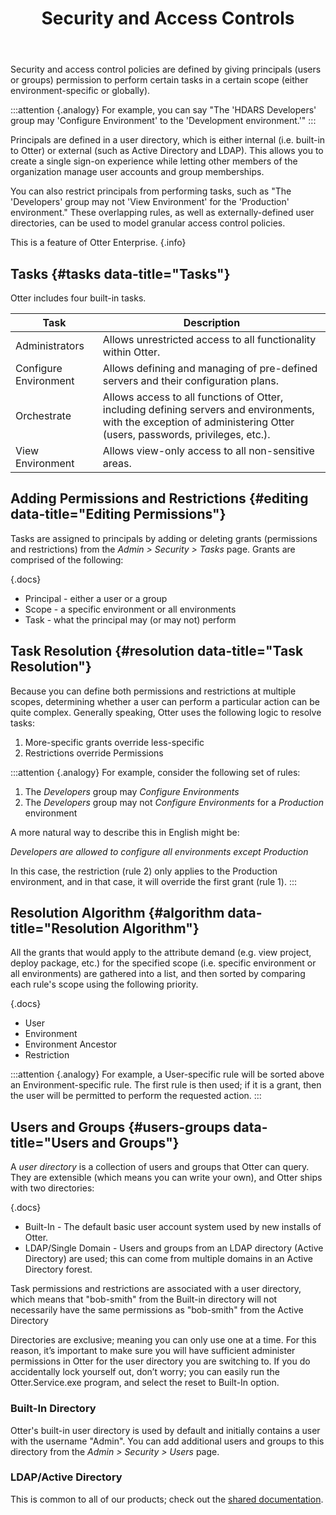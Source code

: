 ﻿---
title: Security and Access Controls
sequence: 400
keywords: otter,permissions
show-headings-in-nav: true
---

Security and access control policies are defined by giving principals (users or groups) permission to perform certain tasks in a certain scope (either environment-specific or globally).

:::attention {.analogy}
For example, you can say "The 'HDARS Developers' group may 'Configure Environment' to the 'Development environment.'"
:::

Principals are defined in a user directory, which is either internal (i.e. built-in to Otter) or external (such as Active Directory and LDAP). This allows you to create a single sign-on experience while letting other members of the organization manage user accounts and group memberships.

You can also restrict principals from performing tasks, such as "The 'Developers' group may not 'View Environment' for the 'Production' environment." These overlapping rules, as well as externally-defined user directories, can be used to model granular access control policies.

This is a feature of Otter Enterprise. {.info}

## Tasks {#tasks data-title="Tasks"}

Otter includes four built-in tasks.

Task                  | Description
----------------------|----------
Administrators        | Allows unrestricted access to all functionality within Otter.
Configure Environment | Allows defining and managing of pre-defined servers and their configuration plans.
Orchestrate           | Allows access to all functions of Otter, including defining servers and environments, with the exception of administering Otter (users, passwords, privileges, etc.).
View Environment      | Allows view-only access to all non-sensitive areas.

## Adding Permissions and Restrictions {#editing data-title="Editing Permissions"}

Tasks are assigned to principals by adding or deleting grants (permissions and restrictions) from the *Admin > Security > Tasks* page. Grants are comprised of the following:

{.docs}
- Principal - either a user or a group
- Scope - a specific environment or all environments
- Task - what the principal may (or may not) perform

## Task Resolution {#resolution data-title="Task Resolution"}

Because you can define both permissions and restrictions at multiple scopes, determining whether a user can perform a particular action can be quite complex. Generally speaking, Otter uses the following logic to resolve tasks:

1. More-specific grants override less-specific
2. Restrictions override Permissions

:::attention {.analogy}
For example, consider the following set of rules:

1. The *Developers* group may *Configure Environments*
2. The *Developers* group may not *Configure Environments* for a *Production* environment

A more natural way to describe this in English might be:

*Developers are allowed to configure all environments except Production*

In this case, the restriction (rule 2) only applies to the Production environment, and in that case, it will override the first grant (rule 1).
:::

## Resolution Algorithm {#algorithm data-title="Resolution Algorithm"}

All the grants that would apply to the attribute demand (e.g. view project, deploy package, etc.) for the specified scope (i.e. specific environment or all environments) are gathered into a list, and then sorted by comparing each rule's scope using the following priority.

{.docs}
- User
- Environment
- Environment Ancestor
- Restriction

:::attention {.analogy}
For example, a User-specific rule will be sorted above an Environment-specific rule. The first rule is then used; if it is a grant, then the user will be permitted to perform the requested action.
:::

## Users and Groups {#users-groups data-title="Users and Groups"}

A *user directory* is a collection of users and groups that Otter can query. They are extensible (which means you can write your own), and Otter ships with two directories:

{.docs}
- Built-In - The default basic user account system used by new installs of Otter.
- LDAP/Single Domain - Users and groups from an LDAP directory (Active Directory) are used; this can come from multiple domains in an Active Directory forest.

Task permissions and restrictions are associated with a user directory, which means that "bob-smith" from the Built-in directory will not necessarily have the same permissions as "bob-smith" from the Active Directory

Directories are exclusive; meaning you can only use one at a time. For this reason, it’s important to make sure you will have sufficient administer permissions in Otter for the user directory you are switching to. If you do accidentally lock yourself out, don’t worry; you can easily run the Otter.Service.exe program, and select the reset to Built-In option.

### Built-In Directory

Otter's built-in user directory is used by default and initially contains a user with the username "Admin". You can add additional users and groups to this directory from the *Admin > Security > Users* page.

### LDAP/Active Directory

This is common to all of our products; check out the [shared documentation](/support/documentation/various/ldap/ldap-active-directory).
